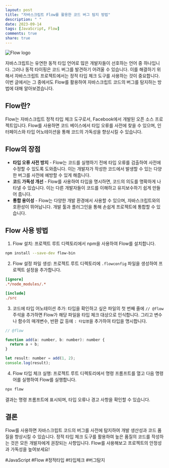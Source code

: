 ```yaml
---
layout: post
title: "자바스크립트 Flow를 활용한 코드 버그 탐지 방법"
description: " "
date: 2023-09-14
tags: [JavaScript, Flow]
comments: true
share: true
---
```


![Flow logo](https://flow.org/static/img/flow-share.png)

자바스크립트는 유연한 동적 타입 언어로 많은 개발자들이 선호하는 언어 중 하나입니다. 그러나 동적 타이핑은 코드 버그를 발견하기 어려울 수 있습니다. 이를 해결하기 위해서 자바스크립트 프로젝트에서는 정적 타입 체크 도구를 사용하는 것이 중요합니다. 이번 글에서는 그 중에서도 Flow를 활용하여 자바스크립트 코드의 버그를 탐지하는 방법에 대해 알아보겠습니다.

## Flow란?

Flow는 자바스크립트 정적 타입 체크 도구로서, Facebook에서 개발된 오픈 소스 프로젝트입니다. Flow를 사용하면 코드 베이스에서 타입 오류를 사전에 찾을 수 있으며, 인터페이스와 타입 어노테이션을 통해 코드의 가독성을 향상시킬 수 있습니다.

## Flow의 장점

- **타입 오류 사전 방지** - Flow는 코드를 실행하기 전에 타입 오류를 검출하여 사전에 수정할 수 있도록 도와줍니다. 이는 개발자가 작성한 코드에서 발생할 수 있는 다양한 버그를 사전에 예방할 수 있게 해줍니다.
- **코드 가독성 개선** - Flow를 사용하여 타입을 명시하면, 코드의 의도를 명확하게 나타낼 수 있습니다. 이는 다른 개발자들이 코드를 이해하고 유지보수하기 쉽게 만들어 줍니다.
- **통합 용이성** - Flow는 다양한 개발 환경에서 사용할 수 있으며, 자바스크립트와의 호환성이 뛰어납니다. 개발 툴과 플러그인을 통해 손쉽게 프로젝트에 통합할 수 있습니다.

## Flow 사용 방법

1. Flow 설치: 프로젝트 루트 디렉토리에서 npm을 사용하여 Flow를 설치합니다.

```bash
npm install --save-dev flow-bin
```

2. Flow 설정 파일 생성: 프로젝트 루트 디렉토리에 `.flowconfig` 파일을 생성하여 프로젝트 설정을 추가합니다.

```ini
[ignore]
.*/node_modules/.*

[include]
./src
```

3. 코드에 타입 어노테이션 추가: 타입을 확인하고 싶은 파일의 첫 번째 줄에 `// @flow` 주석을 추가하면 Flow가 해당 파일을 타입 체크 대상으로 인식합니다. 그리고 변수나 함수의 매개변수, 반환 값 등에 `: 타입명`을 추가하여 타입을 명시합니다.

```javascript
// @flow

function add(a: number, b: number): number {
  return a + b;
}

let result: number = add(1, 2);
console.log(result);
```

4. Flow 타입 체크 실행: 프로젝트 루트 디렉토리에서 명령 프롬프트를 열고 다음 명령어를 실행하여 Flow를 실행합니다.

```bash
npx flow
```

결과는 명령 프롬프트에 표시되며, 타입 오류나 경고 사항을 확인할 수 있습니다.

## 결론

Flow를 사용하면 자바스크립트 코드의 버그를 사전에 탐지하여 개발 생산성과 코드 품질을 향상시킬 수 있습니다. 정적 타입 체크 도구를 활용하여 높은 품질의 코드를 작성하는 것은 모든 개발자에게 권장되는 사항입니다. Flow를 사용해보고 프로젝트의 안정성과 가독성을 높여보세요!

\#JavaScript #Flow #정적타입 #타입체크 #버그탐지